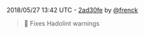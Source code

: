 2018/05/27 13:42 UTC - [2ad30fe](https://github.com/hassio-addons/addon-influxdb/commit/2ad30fedfa392f6e51d03773659e626d1417f31a) by [@frenck](https://github.com/frenck)
> :shirt: Fixes Hadolint warnings 


